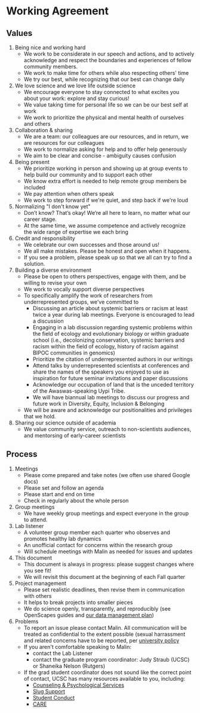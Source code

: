 
# Working Agreement
## Values

1. Being nice and working hard
    - We work to be considerate in our speech and actions, and to actively acknowledge and respect the boundaries and experiences of fellow community members.
    - We work to make time for others while also respecting others' time
    - We try our best, while recognizing that our best can change daily
1. We love science and we love life outside science
    - We encourage everyone to stay connected to what excites you about your work: explore and stay curious!
    - We value taking time for personal life so we can be our best self at work
    - We work to prioritize the physical and mental health of ourselves and others
1. Collaboration & sharing
    - We are a team: our colleagues are our resources, and in return, we are resources for our colleagues
    - We work to normalize asking for help and to offer help generously
    - We aim to be clear and concise - ambiguity causes confusion
1. Being present
    - We prioritize working in person and showing up at group events to help build our community and to support each other
    - We know extra effort is needed to help remote group members be included
    - We pay attention when others speak
    - We work to step forward if we're quiet, and step back if we're loud
1. Normalizing "I don't know yet"
    - Don’t know? That’s okay! We’re all here to learn, no matter what our career stage.
    - At the same time, we assume competence and actively recognize the wide range of expertise we each bring
1. Credit and responsibility
    - We celebrate our own successes and those around us!
    - We all make mistakes. Please be honest and open when it happens.
    - If you see a problem, please speak up so that we all can try to find a solution.
1. Building a diverse environment
    - Please be open to others perspectives, engage with them, and be willing to revise your own
    - We work to vocally support diverse perspectives
    - To specifically amplify the work of researchers from underrepresented groups, we've committed to 
      - Discussing an article about systemic barriers or racism at least twice a year during lab meetings. Everyone is encouraged to lead a discussion
      - Engaging in a lab discussion regarding systemic problems within the field of ecology and evolutionary biology or within graduate school (i.e., decolonizing conservation, systemic barriers and racism within the field of ecology, history of racism against BIPOC communities in genomics)
      - Prioritize the citation of underrepresented authors in our writings
      - Attend talks by underrepresented scientists at conferences and share the names of the speakers you enjoyed to use as inspiration for future seminar invitations and paper discussions
       - Acknowledge our occupation of land that is the unceded territory of the Awaswas-speaking Uypi Tribe. 
       - We will have biannual lab meetings to discuss our progress and future work in Diversity, Equity, Inclusion & Belonging
    - We will be aware and acknowledge our positionalities and privileges that we hold.
1. Sharing our science outside of academia
    - We value community service, outreach to non-scientists audiences, and mentorsing of early-career scientists

## Process

1. Meetings
    - Please come prepared and take notes (we often use shared Google docs)
    - Please set and follow an agenda
    - Please start and end on time
    - Check in regularly about the whole person
1. Group meetings
    - We have weekly group meetings and expect everyone in the group to attend.
1. Lab listener
    - A volunteer group member each quarter who observes and promotes healthy lab dynamics
    - An unofficial contact for concerns within the research group
    - Will schedule meetings with Malin as needed for issues and updates
1. This document
    - This document is always in progress: please suggest changes where you see fit!
    - We will revisit this document at the beginning of each Fall quarter
1. Project management
    - Please set realistic deadlines, then revise them in communication with others
    - It helps to break projects into smaller pieces
    - We do science openly, transparently, and reproducibly (see OpenScapes guides and [our data management plan](https://github.com/pinskylab/how_we_work/blob/master/data-management.md))
1. Problems
    - To report an issue please contact Malin. All communication will be treated as confidential to the extent possible (sexual harrassment and related concerns have to be reported, per [university policy](https://titleix.ucsc.edu/reporting/index.html)
    - If you aren't comfortable speaking to Malin: 
      - contact the Lab Listener
      - contact the graduate program coordinator: Judy Straub (UCSC) or Shaneika Nelson (Rutgers)
    - If the grad student coordinator does not sound like the correct point of contact, UCSC has many resources available to you, including:
      - [Counseling & Psychological Services](https://caps.ucsc.edu/)
      - [Slug Support](https://deanofstudents.ucsc.edu/slug-support/program/graduate-students.html)
      - [Student Conduct](https://deanofstudents.ucsc.edu/student-conduct/index.html)
      - [CARE](https://care.ucsc.edu/)
